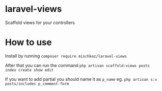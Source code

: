 # laravel-views
Scaffold views for your controllers

# How to use

Install by running `composer require mischkez/laravel-views`

After that you can run the command `php artisan scaffold:views posts index create show edit`

If you want to add partial you should name it as `p_name` eg. `php artisan s:v posts/includes p_comment-form`

